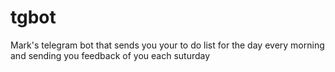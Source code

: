 # tgbot
Mark's telegram bot that sends you your to do list for the day every morning and sending you feedback of you each suturday
